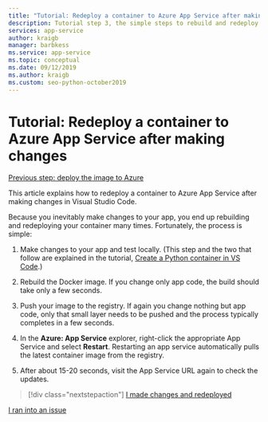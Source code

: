 ```yaml
---
title: "Tutorial: Redeploy a container to Azure App Service after making changes in Visual Studio Code"
description: Tutorial step 3, the simple steps to rebuild and redeploy a container image.
services: app-service
author: kraigb
manager: barbkess
ms.service: app-service
ms.topic: conceptual
ms.date: 09/12/2019
ms.author: kraigb
ms.custom: seo-python-october2019
---
```


# Tutorial: Redeploy a container to Azure App Service after making changes

[Previous step: deploy the image to Azure](tutorial-deploy-containers-02.md)

This article explains how to redeploy a container to Azure App Service after making changes in Visual Studio Code.

Because you inevitably make changes to your app, you end up rebuilding and redeploying your container many times. Fortunately, the process is simple:

1. Make changes to your app and test locally. (This step and the two that follow are explained in the tutorial, [Create a Python container in VS Code](https://code.visualstudio.com/docs/python/tutorial-create-container).)

1. Rebuild the Docker image. If you change only app code, the build should take only a few seconds.

1. Push your image to the registry. If again you change nothing but app code, only that small layer needs to be pushed and the process typically completes in a few seconds.

1. In the **Azure: App Service** explorer, right-click the appropriate App Service and select **Restart**. Restarting an app service automatically pulls the latest container image from the registry.

1. After about 15-20 seconds, visit the App Service URL again to check the updates.

> [!div class="nextstepaction"]
> [I made changes and redeployed](tutorial-deploy-containers-04.md)

[I ran into an issue](https://www.research.net/r/PWZWZ52?tutorial=vscode-appservice-containers&step=03-make-changes-redeploy)
